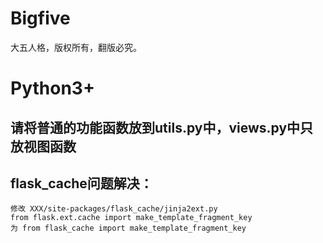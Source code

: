 # Bigfive
大五人格，版权所有，翻版必究。
# Python3+
## 请将普通的功能函数放到utils.py中，views.py中只放视图函数
## flask_cache问题解决：
    修改 XXX/site-packages/flask_cache/jinja2ext.py
    from flask.ext.cache import make_template_fragment_key
    为 from flask_cache import make_template_fragment_key
